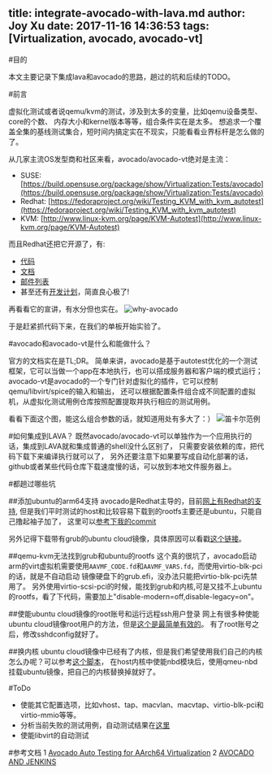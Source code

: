 title: integrate-avocado-with-lava.md
author: Joy Xu
date: 2017-11-16 14:36:53
tags: [Virtualization, avocado, avocado-vt]
---

#目的

本文主要记录下集成lava和avocado的思路，趟过的坑和后续的TODO。

#前言

虚拟化测试或者说qemu/kvm的测试，涉及到太多的变量，比如qemu设备类型、core的个数、
内存大小和kernel版本等等，组合条件实在是太多。
想追求一个覆盖全集的基线测试集合，短时间内搞定实在不现实，只能看看业界标杆是怎么做的了。

从几家主流OS发型商和社区来看，avocado/avocado-vt绝对是主流：
* SUSE: [https://build.opensuse.org/package/show/Virtualization:Tests/avocado](https://build.opensuse.org/package/show/Virtualization:Tests/avocado)
* Redhat: [https://fedoraproject.org/wiki/Testing_KVM_with_kvm_autotest](https://fedoraproject.org/wiki/Testing_KVM_with_kvm_autotest)
* KVM: [http://www.linux-kvm.org/page/KVM-Autotest](http://www.linux-kvm.org/page/KVM-Autotest)

而且Redhat还把它开源了，有:
* [代码](https://github.com/avocado-framework/avocado-vt)
* [文档](http://avocado-vt.readthedocs.io/en/latest/)
* [邮件列表](https://www.redhat.com/mailman/listinfo/avocado-devel)
* 甚至还有[开发计划](https://trello.com/b/WbqPNl2S/avocado)，简直良心极了!

再看看它的宣讲，有水分但也实在。
![why-avocado](http://omeik3jj4.bkt.clouddn.com/why-avocado.png)

于是赶紧抓代码下来，在我们的单板开始实验了。

#avocado和avocado-vt是什么和能做什么？

官方的文档实在是TL;DR。
简单来讲，avocado是基于autotest优化的一个测试框架，它可以当做一个app在本地执行，也可以搭成服务器和客户端的模式运行；
avocado-vt是avocado的一个专门针对虚拟化的插件，它可以控制qemu/libvirt/spice的输入和输出，
还可以根据配置条件组合成不同配置的虚拟机，从虚拟化测试用例仓库按照配置提取并执行相应的测试用例。

看看下面这个图，能这么组合参数的话，就知道用处有多大了：）
![笛卡尔范例](http://omeik3jj4.bkt.clouddn.com/multiplexer.png)

#如何集成到LAVA？
既然avocado/avocado-vt可以单独作为一个应用执行的话，集成到LAVA就和集成普通的shell没什么区别了，
只需要安装依赖的库，把代码下载下来编译执行就可以了，
另外还要注意下如果要写成自动化部署的话，github或者某些代码仓库下载速度慢的话，可以放到本地文件服务器上。

#都趟过哪些坑

##添加ubuntu的arm64支持
avocado是Redhat主导的，目前[网上有Redhat的支持](https://github.com/huangwei/linaro-sfo17/blob/master/test-qemu-rhel.cfg),
但是我们平时测试的host和比较容易下载到的rootfs主要还是ubuntu，只能自己撸起袖子加了，
这里可以[参考下我的commit](https://github.com/joyxu/avocado-vt/commit/2b93fdb7af9eec0394aa247056226270cca1733ea)

另外记得下载带有grub的ubuntu cloud镜像，具体原因可以看戳[这个链接](https://lists.ubuntu.com/archives/ubuntu-cloud/2013-December/000929.html)。

##qemu-kvm无法找到grub和ubuntu的rootfs
这个真的很坑了，avocado启动arm的virt虚拟机需要使用`AAVMF_CODE.fd`和`AAVMF_VARS.fd`，而使用virtio-blk-pci的话，就是不自动启动
镜像硬盘下的grub.efi，没办法只能把virtio-blk-pci先禁用了。
另外使用virtio-scsi-pci的时候，能找到grub和内核,可是又挂不上ubuntu的rootfs，看了下代码，需要加上"disable-modern=off,disable-legacy=on"。

##使能ubuntu cloud镜像的root账号和运行远程ssh用户登录
网上有很多种使能ubuntu cloud镜像root用户的方法，但是[这个是最简单有效的](https://askubuntu.com/questions/92556/how-do-i-boot-into-a-root-shell)。
有了root账号之后，修改sshdconfig就好了。

##换内核
ubuntu cloud镜像中已经有了内核，但是我们希望使用我们自己的内核怎么办呢？可以参考[这个脚本](https://github.com/joyxu/linaro-test-definitions/blob/master/ubuntu/scripts/qemu-kvm/test.sh)，
在host内核中使能nbd模块后，使用qmeu-nbd挂载ubuntu镜像，把自己的内核替换掉就好了。

#ToDo
* 使能其它配置选项，比如vhost、tap、macvlan、macvtap、virtio-blk-pci和virtio-mmio等等。
* 分析当前失败的测试用例，自动测试结果在[这里](http://120.31.149.194:800/dashboard/image-charts/Plinth)
* 使能libvirt的自动测试

#参考文档
1 [Avocado Auto Testing for AArch64 Virtualization](https://www.slideshare.net/linaroorg/avocado-auto-testing-for-aarch64-virtualization-sfo17502)
2 [AVOCADO AND JENKINS](https://schd.ws/hosted_files/devconfcz2016/c8/devconf_yash_lukas_final.pdf)
